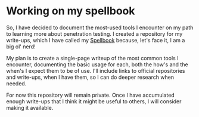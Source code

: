 # Working on my spellbook

So, I have decided to document the most-used tools I encounter on my path to learning more about penetration testing. I created a repository for my write-ups, which I have called my [Spellbook][1] because, let's face it, I am a big ol' nerd!

My plan is to create a single-page writeup of the most common tools I encounter, documenting the basic usage for each, both the how's and the when's I expect them to be of use. I'll include links to official repositories and write-ups, when I have them, so I can do deeper research when needed.

For now this repository will remain private. Once I have accumulated enough write-ups that I think it might be useful to others, I will consider making it available.

[1]: https://github.com/gregsurber/Spellbook
